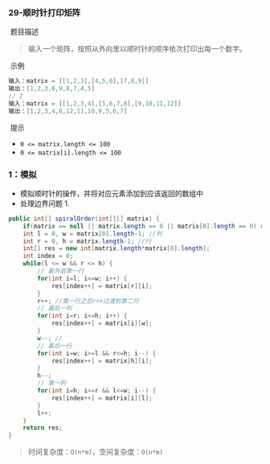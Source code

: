 ### 29-顺时针打印矩阵

​	题目描述

> 输入一个矩阵，按照从外向里以顺时针的顺序依次打印出每一个数字。

​	示例

```java
输入：matrix = [[1,2,3],[4,5,6],[7,8,9]]
输出：[1,2,3,6,9,8,7,4,5]
// 2
输入：matrix = [[1,2,3,4],[5,6,7,8],[9,10,11,12]]
输出：[1,2,3,4,8,12,11,10,9,5,6,7]
```

​	提示

- `0 <= matrix.length <= 100`
- `0 <= matrix[i].length <= 100`

### 1：模拟

- 模拟顺时针的操作，并将对应元素添加到应该返回的数组中
- 处理边界问题
  1. 

```java
public int[] spiralOrder(int[][] matrix) {
    if(matrix == null || matrix.length == 0 || matrix[0].length == 0) return new int[0];
    int l = 0, w = matrix[0].length-1; //列
    int r = 0, h = matrix.length-1; //行
    int[] res = new int[matrix.length*matrix[0].length];
    int index = 0;
    while(l <= w && r <= h) {
        // 最外层第一行
        for(int i=l; i<=w; i++) {
            res[index++] = matrix[r][i];
        }
        r++; //第一行之后r++过渡到第二行
        // 最后一列
        for(int i=r; i<=h; i++) {
            res[index++] = matrix[i][w];
        }
        w--; // 
        // 最后一行
        for(int i=w; i>=l && r<=h; i--) {
            res[index++] = matrix[h][i];
        }
        h--;
        // 第一列
        for(int i=h; i>=r && l<=w; i--) {
            res[index++] = matrix[i][l];
        }
        l++;
    }
    return res;
}
```

> 时间复杂度：`O(n*m)`，空间复杂度：`O(n*m)`